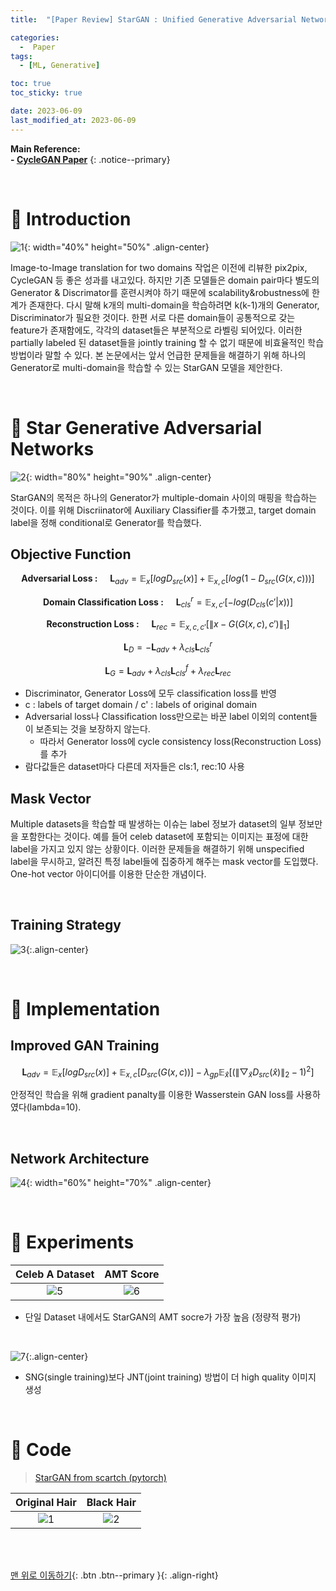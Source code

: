```yaml
---
title:  "[Paper Review] StarGAN : Unified Generative Adversarial Networks for Multi-Domain Image-to-Image Translation" 

categories:
  -  Paper
tags:
  - [ML, Generative]

toc: true
toc_sticky: true

date: 2023-06-09
last_modified_at: 2023-06-09
---
```


**Main Reference: <br>- [CycleGAN Paper](https://arxiv.org/abs/1711.09020)**
{: .notice--primary}

<br>


# 🚀 Introduction

![1](https://github.com/inhopp/inhopp/assets/96368476/06caf43c-723b-4df2-a06d-da8dd8a0a288){: width="40%" height="50%" .align-center}

Image-to-Image translation for two domains 작업은 이전에 리뷰한 pix2pix, CycleGAN 등 좋은 성과를 내고있다. 하지만 기존 모델들은 domain pair마다 별도의 Generator & Discrimator를 훈련시켜야 하기 때문에 scalability&robustness에 한계가 존재한다. 다시 말해 k개의 multi-domain을 학습하려면 k(k-1)개의 Generator, Discriminator가 필요한 것이다. 한편 서로 다른 domain들이 공통적으로 갖는 feature가 존재함에도, 각각의 dataset들은 부분적으로 라벨링 되어있다. 이러한 partially labeled 된 dataset들을 jointly training 할 수 없기 때문에 비효율적인 학습 방법이라 말할 수 있다. 본 논문에서는 앞서 언급한 문제들을 해결하기 위해 하나의 Generator로 multi-domain을 학습할 수 있는 StarGAN 모델을 제안한다. 



<br>


# 🚀 Star Generative Adversarial Networks

![2](https://github.com/inhopp/inhopp/assets/96368476/0d14d00e-84e8-4aca-8e14-e008278cd5b1){: width="80%" height="90%" .align-center}

StarGAN의 목적은 하나의 Generator가 multiple-domain 사이의 매핑을 학습하는 것이다. 이를 위해 Discriinator에 Auxiliary Classifier를 추가했고, target domain label을 정해 conditional로 Generator를 학습했다.

## Objective Function

$$ \textbf{Adversarial Loss : } \quad \textbf{L}_{adv} =  \mathbb{E}_{x}[logD_{src}(x)] + \mathbb{E}_{x,c}[log(1 - D_{src}(G(x,c)))] $$

$$ \textbf{Domain Classification Loss : } \quad \textbf{L}_{cls}^{r} = \mathbb{E}_{x,c'}[ - log(D_{cls}(c'|x))] $$

$$ \textbf{Reconstruction Loss : } \quad \textbf{L}_{rec} = \mathbb{E}_{x,c,c'}[\left\| x - G(G(x, c), c') \right\|_{1}] $$

$$ \textbf{L}_{D} = - \textbf{L}_{adv} + \lambda_{cls}  \textbf{L}_{cls}^{r} $$ 

$$ \textbf{L}_{G} = \textbf{L}_{adv} + \lambda_{cls}  \textbf{L}_{cls}^{f} + \lambda_{rec}  \textbf{L}_{rec} $$

- Discriminator, Generator Loss에 모두 classification loss를 반영
- c : labels of target domain  /  c' : labels of original domain
- Adversarial loss나 Classification loss만으로는 바꾼 label 이외의 content들이 보존되는 것을 보장하지 않는다.
  - 따라서 Generator loss에 cycle consistency loss(Reconstruction Loss)를 추가
- 람다값들은 dataset마다 다른데 저자들은 cls:1, rec:10 사용


## Mask Vector

Multiple datasets을 학습할 때 발생하는 이슈는 label 정보가 dataset의 일부 정보만을 포함한다는 것이다. 예를 들어 celeb dataset에 포함되는 이미지는 표정에 대한 label을 가지고 있지 않는 상황이다. 이러한 문제들을 해결하기 위해 unspecified label을 무시하고, 알려진 특정 label들에 집중하게 해주는 mask vector를 도입했다. One-hot vector 아이디어를 이용한 단순한 개념이다.

<br>


## Training Strategy

![3](https://github.com/inhopp/inhopp/assets/96368476/680c5ba2-da6b-4ef9-809f-b64cd08a15d1){:.align-center}



<br>


# 🚀 Implementation

## Improved GAN Training

$$ \textbf{L}_{adv} =  \mathbb{E}_{x}[logD_{src}(x)] + \mathbb{E}_{x,c}[D_{src}(G(x,c))] - \lambda_{gp} \mathbb{E}_{\hat{x}}[(\left\| \bigtriangledown_{\hat{x}} D_{src}(\hat{x}) \right\|_{2} - 1 )^{2}] $$

안정적인 학습을 위해 gradient panalty를 이용한 Wasserstein GAN loss를 사용하였다(lambda=10).

<br>

## Network Architecture

![4](https://github.com/inhopp/inhopp/assets/96368476/b2636bb4-192b-410c-ab9d-4aa7da4008b7){: width="60%" height="70%" .align-center}



<br>



# 🚀 Experiments

| Celeb A Dataset | AMT Score |
|:-:| :-: |
| ![5](https://github.com/inhopp/inhopp/assets/96368476/2e989af0-dbba-40e2-af13-b5e1cc37f338) | ![6](https://github.com/inhopp/inhopp/assets/96368476/22643f63-0141-436e-8ed4-65760af93b5c) |

- 단일 Dataset 내에서도 StarGAN의 AMT socre가 가장 높음 (정량적 평가)


<br>


![7](https://github.com/inhopp/inhopp/assets/96368476/65edf28b-99f9-472b-8a4e-f78875423930){:.align-center}

- SNG(single training)보다 JNT(joint training) 방법이 더 high quality 이미지 생성



<br>



# 🚀 Code

> [StarGAN from scartch (pytorch)](https://github.com/inhopp/StarGAN)

| Original Hair | Black Hair |
|:-:| :-: |
| ![1](https://github.com/inhopp/inhopp/assets/96368476/a0269bfb-849c-4923-ac3c-aafc41996df2) | ![2](https://github.com/inhopp/inhopp/assets/96368476/63b6281c-e838-4bbd-90fc-dd08672dd38b) |


<br>
<br>



[맨 위로 이동하기](#){: .btn .btn--primary }{: .align-right}